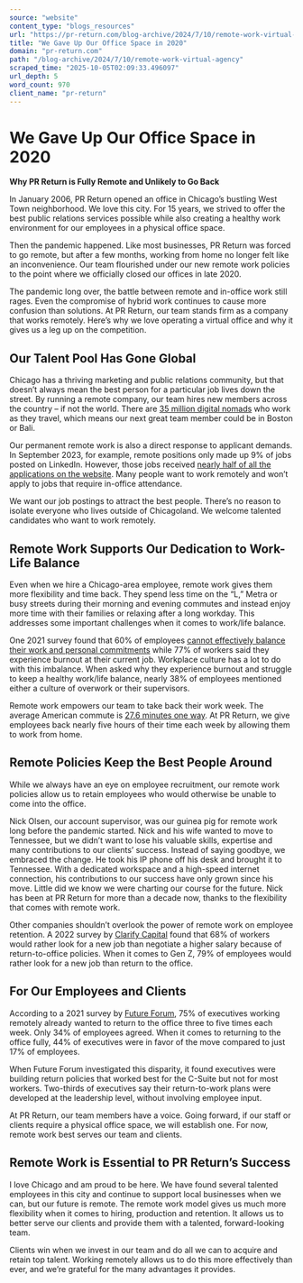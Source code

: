 ```yaml
---
source: "website"
content_type: "blogs_resources"
url: "https://pr-return.com/blog-archive/2024/7/10/remote-work-virtual-agency"
title: "We Gave Up Our Office Space in 2020"
domain: "pr-return.com"
path: "/blog-archive/2024/7/10/remote-work-virtual-agency"
scraped_time: "2025-10-05T02:09:33.496097"
url_depth: 5
word_count: 970
client_name: "pr-return"
---
```


# We Gave Up Our Office Space in 2020

**Why PR Return is Fully Remote and Unlikely to Go Back**

In January 2006, PR Return opened an office in Chicago’s bustling West Town neighborhood. We love this city. For 15 years, we strived to offer the best public relations services possible while also creating a healthy work environment for our employees in a physical office space.

Then the pandemic happened. Like most businesses, PR Return was forced to go remote, but after a few months, working from home no longer felt like an inconvenience. Our team flourished under our new remote work policies to the point where we officially closed our offices in late 2020.  

The pandemic long over, the battle between remote and in-office work still rages. Even the compromise of hybrid work continues to cause more confusion than solutions. At PR Return, our team stands firm as a company that works remotely. Here’s why we love operating a virtual office and why it gives us a leg up on the competition.

## Our Talent Pool Has Gone Global

Chicago has a thriving marketing and public relations community, but that doesn’t always mean the best person for a particular job lives down the street. By running a remote company, our team hires new members across the country – if not the world. There are [35 million digital nomads](https://thinkremote.com/digital-nomad-statistics/) who work as they travel, which means our next great team member could be in Boston or Bali.

Our permanent remote work is also a direct response to applicant demands. In September 2023, for example, remote positions only made up 9% of jobs posted on LinkedIn. However, those jobs received [nearly half of all the applications on the website](https://www.businessinsider.com/remote-wfh-jobs-application-odds-tech-market-rto-2023-9). Many people want to work remotely and won’t apply to jobs that require in-office attendance.

We want our job postings to attract the best people. There’s no reason to isolate everyone who lives outside of Chicagoland. We welcome talented candidates who want to work remotely.

## Remote Work Supports Our Dedication to Work-Life Balance

Even when we hire a Chicago-area employee, remote work gives them more flexibility and time back. They spend less time on the “L,” Metra or busy streets during their morning and evening commutes and instead enjoy more time with their families or relaxing after a long workday. This addresses some important challenges when it comes to work/life balance.

One 2021 survey found that 60% of employees [cannot effectively balance their work and personal commitments](https://www.zippia.com/advice/work-life-balance-statistics/) while 77% of workers said they experience burnout at their current job. Workplace culture has a lot to do with this imbalance. When asked why they experience burnout and struggle to keep a healthy work/life balance, nearly 38% of employees mentioned either a culture of overwork or their supervisors.  

Remote work empowers our team to take back their work week. The average American commute is [27.6 minutes one way](https://www.census.gov/newsroom/press-releases/2021/one-way-travel-time-to-work-rises.html). At PR Return, we give employees back nearly five hours of their time each week by allowing them to work from home.

## Remote Policies Keep the Best People Around

While we always have an eye on employee recruitment, our remote work policies allow us to retain employees who would otherwise be unable to come into the office.

Nick Olsen, our account supervisor, was our guinea pig for remote work long before the pandemic started. Nick and his wife wanted to move to Tennessee, but we didn’t want to lose his valuable skills, expertise and many contributions to our clients’ success. Instead of saying goodbye, we embraced the change. He took his IP phone off his desk and brought it to Tennessee. With a dedicated workspace and a high-speed internet connection, his contributions to our success have only grown since his move. Little did we know we were charting our course for the future. Nick has been at PR Return for more than a decade now, thanks to the flexibility that comes with remote work.

Other companies shouldn’t overlook the power of remote work on employee retention. A 2022 survey by [Clarify Capital](https://clarifycapital.com/rto-trade-offs) found that 68% of workers would rather look for a new job than negotiate a higher salary because of return-to-office policies. When it comes to Gen Z, 79% of employees would rather look for a new job than return to the office.  

## For Our Employees and Clients

According to a 2021 survey by [Future Forum](https://futureforum.com/wp-content/uploads/2021/10/Future-Forum-Pulse-Report-October-2021.pdf), 75% of executives working remotely already wanted to return to the office three to five times each week. Only 34% of employees agreed. When it comes to returning to the office fully, 44% of executives were in favor of the move compared to just 17% of employees.

When Future Forum investigated this disparity, it found executives were building return policies that worked best for the C-Suite but not for most workers. Two-thirds of executives say their return-to-work plans were developed at the leadership level, without involving employee input.

At PR Return, our team members have a voice. Going forward, if our staff or clients require a physical office space, we will establish one. For now, remote work best serves our team and clients.

## Remote Work is Essential to PR Return’s Success

I love Chicago and am proud to be here. We have found several talented employees in this city and continue to support local businesses when we can, but our future is remote. The remote work model gives us much more flexibility when it comes to hiring, production and retention. It allows us to better serve our clients and provide them with a talented, forward-looking team.

Clients win when we invest in our team and do all we can to acquire and retain top talent. Working remotely allows us to do this more effectively than ever, and we’re grateful for the many advantages it provides.